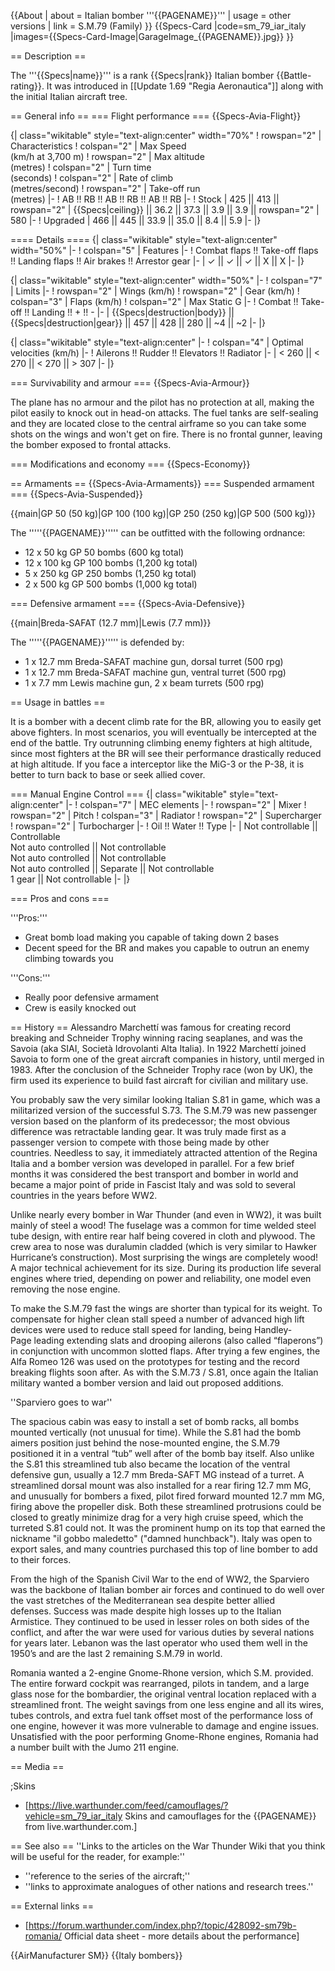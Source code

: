 {{About
| about = Italian bomber '''{{PAGENAME}}'''
| usage = other versions
| link = S.M.79 (Family)
}}
{{Specs-Card
|code=sm_79_iar_italy
|images={{Specs-Card-Image|GarageImage_{{PAGENAME}}.jpg}}
}}

== Description ==

<!-- ''In the description, the first part should be about the history of and the creation and combat usage of the aircraft, as well as its key features. In the second part, tell the reader about the aircraft in the game. Insert a screenshot of the vehicle, so that if the novice player does not remember the vehicle by name, he will immediately understand what kind of vehicle the article is talking about.'' -->

The '''{{Specs|name}}''' is a rank {{Specs|rank}} Italian bomber {{Battle-rating}}. It was introduced in [[Update 1.69 "Regia Aeronautica"]] along with the initial Italian aircraft tree.

== General info ==
=== Flight performance ===
{{Specs-Avia-Flight}}

<!--''Describe how the aircraft behaves in the air. Speed, manoeuvrability, acceleration and allowable loads - these are the most important characteristics of the vehicle.''-->

{| class="wikitable" style="text-align:center" width="70%"
! rowspan="2" | Characteristics
! colspan="2" | Max Speed<br>(km/h at 3,700 m)
! rowspan="2" | Max altitude<br>(metres)
! colspan="2" | Turn time<br>(seconds)
! colspan="2" | Rate of climb<br>(metres/second)
! rowspan="2" | Take-off run<br>(metres)
|-
! AB !! RB !! AB !! RB !! AB !! RB
|-
! Stock
| 425 || 413 || rowspan="2" | {{Specs|ceiling}} || 36.2 || 37.3 || 3.9 || 3.9 || rowspan="2" | 580
|-
! Upgraded
| 466 || 445 || 33.9 || 35.0 || 8.4 || 5.9
|-
|}

==== Details ====
{| class="wikitable" style="text-align:center" width="50%"
|-
! colspan="5" | Features
|-
! Combat flaps !! Take-off flaps !! Landing flaps !! Air brakes !! Arrestor gear
|-
| ✓ || ✓ || ✓ || X || X <!-- ✓ -->
|-
|}

{| class="wikitable" style="text-align:center" width="50%"
|-
! colspan="7" | Limits
|-
! rowspan="2" | Wings (km/h)
! rowspan="2" | Gear (km/h)
! colspan="3" | Flaps (km/h)
! colspan="2" | Max Static G
|-
! Combat !! Take-off !! Landing !! + !! -
|-
| {{Specs|destruction|body}} || {{Specs|destruction|gear}} || 457 || 428 || 280 || ~4 || ~2
|-
|}

{| class="wikitable" style="text-align:center"
|-
! colspan="4" | Optimal velocities (km/h)
|-
! Ailerons !! Rudder !! Elevators !! Radiator
|-
| < 260 || < 270 || < 270 || > 307
|-
|}

=== Survivability and armour ===
{{Specs-Avia-Armour}}

<!-- ''Examine the survivability of the aircraft. Note how vulnerable the structure is and how secure the pilot is, whether the fuel tanks are armoured, etc. Describe the armour, if there is any, and also mention the vulnerability of other critical aircraft systems.'' -->

The plane has no armour and the pilot has no protection at all, making the pilot easily to knock out in head-on attacks. The fuel tanks are self-sealing and they are located close to the central airframe so you can take some shots on the wings and won't get on fire. There is no frontal gunner, leaving the bomber exposed to frontal attacks.

=== Modifications and economy ===
{{Specs-Economy}}

== Armaments ==
{{Specs-Avia-Armaments}}
=== Suspended armament ===
{{Specs-Avia-Suspended}}

<!-- ''Describe the aircraft's suspended armament: additional cannons under the wings, bombs, rockets and torpedoes. This section is especially important for bombers and attackers. If there is no suspended weaponry remove this subsection.'' -->

{{main|GP 50 (50 kg)|GP 100 (100 kg)|GP 250 (250 kg)|GP 500 (500 kg)}}

The '''''{{PAGENAME}}''''' can be outfitted with the following ordnance:

- 12 x 50 kg GP 50 bombs (600 kg total)
- 12 x 100 kg GP 100 bombs (1,200 kg total)
- 5 x 250 kg GP 250 bombs (1,250 kg total)
- 2 x 500 kg GP 500 bombs (1,000 kg total)

=== Defensive armament ===
{{Specs-Avia-Defensive}}

<!-- ''Defensive armament with turret machine guns or cannons, crewed by gunners. Examine the number of gunners and what belts or drums are better to use. If defensive weaponry is not available, remove this subsection.'' -->

{{main|Breda-SAFAT (12.7 mm)|Lewis (7.7 mm)}}

The '''''{{PAGENAME}}''''' is defended by:

- 1 x 12.7 mm Breda-SAFAT machine gun, dorsal turret (500 rpg)
- 1 x 12.7 mm Breda-SAFAT machine gun, ventral turret (500 rpg)
- 1 x 7.7 mm Lewis machine gun, 2 x beam turrets (500 rpg)

== Usage in battles ==

<!-- ''Describe the tactics of playing in the aircraft, the features of using aircraft in a team and advice on tactics. Refrain from creating a "guide" - do not impose a single point of view, but instead, give the reader food for thought. Examine the most dangerous enemies and give recommendations on fighting them. If necessary, note the specifics of the game in different modes (AB, RB, SB).'' -->

It is a bomber with a decent climb rate for the BR, allowing you to easily get above fighters. In most scenarios, you will eventually be intercepted at the end of the battle. Try outrunning climbing enemy fighters at high altitude, since most fighters at the BR will see their performance drastically reduced at high altitude. If you face a interceptor like the MiG-3 or the P-38, it is better to turn back to base or seek allied cover.

=== Manual Engine Control ===
{| class="wikitable" style="text-align:center"
|-
! colspan="7" | MEC elements
|-
! rowspan="2" | Mixer
! rowspan="2" | Pitch
! colspan="3" | Radiator
! rowspan="2" | Supercharger
! rowspan="2" | Turbocharger
|-
! Oil !! Water !! Type
|-
| Not controllable || Controllable<br>Not auto controlled || Not controllable<br>Not auto controlled || Not controllable<br>Not auto controlled || Separate || Not controllable<br>1 gear || Not controllable
|-
|}

=== Pros and cons ===

<!-- ''Summarise and briefly evaluate the vehicle in terms of its characteristics and combat effectiveness. Mark its pros and cons in the bulleted list. Try not to use more than 6 points for each of the characteristics. Avoid using categorical definitions such as "bad", "good" and the like - use substitutions with softer forms such as "inadequate" and "effective".'' -->

'''Pros:'''

- Great bomb load making you capable of taking down 2 bases
- Decent speed for the BR and makes you capable to outrun an enemy climbing towards you

'''Cons:'''

- Really poor defensive armament
- Crew is easily knocked out

== History ==
Alessandro Marchettí was famous for creating record breaking and Schneider Trophy winning racing seaplanes, and was the Savoia (aka SIAI, Società Idrovolanti Alta Italia). In 1922 Marchettí joined Savoia to form one of the great aircraft companies in history, until merged in 1983. After the conclusion of the Schneider Trophy race (won by UK), the firm used its experience to build fast aircraft for civilian and military use.

You probably saw the very similar looking Italian S.81 in game, which was a militarized version of the successful S.73. The S.M.79 was new passenger version based on the planform of its predecessor; the most obvious difference was retractable landing gear. It was truly made first as a passenger version to compete with those being made by other countries. Needless to say, it immediately attracted attention of the Regina Italia and a bomber version was developed in parallel. For a few brief months it was considered the best transport and bomber in world and became a major point of pride in Fascist Italy and was sold to several countries in the years before WW2.

Unlike nearly every bomber in War Thunder (and even in WW2), it was built mainly of steel a wood! The fuselage was a common for time welded steel tube design, with entire rear half being covered in cloth and plywood. The crew area to nose was duralumin cladded (which is very similar to Hawker Hurricane’s construction). Most surprising the wings are completely wood! A major technical achievement for its size. During its production life several engines where tried, depending on power and reliability, one model even removing the nose engine.

To make the S.M.79 fast the wings are shorter than typical for its weight. To compensate for higher clean stall speed a number of advanced high lift devices were used to reduce stall speed for landing, being Handley-Page leading extending slats and drooping ailerons (also called “flaperons”) in conjunction with uncommon slotted flaps. After trying a few engines, the Alfa Romeo 126 was used on the prototypes for testing and the record breaking flights soon after. As with the S.M.73 / S.81, once again the Italian military wanted a bomber version and laid out proposed additions.

''Sparviero goes to war''

The spacious cabin was easy to install a set of bomb racks, all bombs mounted vertically (not unusual for time). While the S.81 had the bomb aimers position just behind the nose-mounted engine, the S.M.79 positioned it in a ventral “tub” well after of the bomb bay itself. Also unlike the S.81 this streamlined tub also became the location of the ventral defensive gun, usually a 12.7 mm Breda-SAFT MG instead of a turret. A streamlined dorsal mount was also installed for a rear firing 12.7 mm MG, and unusually for bombers a fixed, pilot fired forward mounted 12.7 mm MG, firing above the propeller disk. Both these streamlined protrusions could be closed to greatly minimize drag for a very high cruise speed, which the turreted S.81 could not. It was the prominent hump on its top that earned the nickname "il gobbo maledetto" ("damned hunchback"). Italy was open to export sales, and many countries purchased this top of line bomber to add to their forces.

From the high of the Spanish Civil War to the end of WW2, the Sparviero was the backbone of Italian bomber air forces and continued to do well over the vast stretches of the Mediterranean sea despite better allied defenses. Success was made despite high losses up to the Italian Armistice. They continued to be used in lesser roles on both sides of the conflict, and after the war were used for various duties by several nations for years later. Lebanon was the last operator who used them well in the 1950’s and are the last 2 remaining S.M.79 in world.

Romania wanted a 2-engine Gnome-Rhone version, which S.M. provided. The entire forward cockpit was rearranged, pilots in tandem, and a large glass nose for the bombardier, the original ventral location replaced with a streamlined front. The weight savings from one less engine and all its wires, tubes controls, and extra fuel tank offset most of the performance loss of one engine, however it was more vulnerable to damage and engine issues. Unsatisfied with the poor performing Gnome-Rhone engines, Romania had a number built with the Jumo 211 engine.

== Media ==

<!-- ''Excellent additions to the article would be video guides, screenshots from the game, and photos.'' -->

;Skins

- [https://live.warthunder.com/feed/camouflages/?vehicle=sm_79_iar_italy Skins and camouflages for the {{PAGENAME}} from live.warthunder.com.]

== See also ==
''Links to the articles on the War Thunder Wiki that you think will be useful for the reader, for example:''

- ''reference to the series of the aircraft;''
- ''links to approximate analogues of other nations and research trees.''

== External links ==

<!--''Paste links to sources and external resources, such as:''

* ''topic on the official game forum;''
* ''other literature.''-->

- [https://forum.warthunder.com/index.php?/topic/428092-sm79b-romania/ Official data sheet - more details about the performance]

{{AirManufacturer SM}}
{{Italy bombers}}
